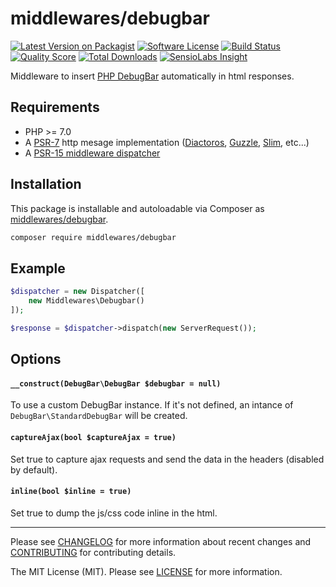 # middlewares/debugbar

[![Latest Version on Packagist][ico-version]][link-packagist]
[![Software License][ico-license]](LICENSE)
[![Build Status][ico-travis]][link-travis]
[![Quality Score][ico-scrutinizer]][link-scrutinizer]
[![Total Downloads][ico-downloads]][link-downloads]
[![SensioLabs Insight][ico-sensiolabs]][link-sensiolabs]

Middleware to insert [PHP DebugBar](http://phpdebugbar.com) automatically in html responses.

## Requirements

* PHP >= 7.0
* A [PSR-7](https://packagist.org/providers/psr/http-message-implementation) http mesage implementation ([Diactoros](https://github.com/zendframework/zend-diactoros), [Guzzle](https://github.com/guzzle/psr7), [Slim](https://github.com/slimphp/Slim), etc...)
* A [PSR-15 middleware dispatcher](https://github.com/middlewares/awesome-psr15-middlewares#dispatcher)

## Installation

This package is installable and autoloadable via Composer as [middlewares/debugbar](https://packagist.org/packages/middlewares/debugbar).

```sh
composer require middlewares/debugbar
```

## Example

```php
$dispatcher = new Dispatcher([
	new Middlewares\Debugbar()
]);

$response = $dispatcher->dispatch(new ServerRequest());
```

## Options

#### `__construct(DebugBar\DebugBar $debugbar = null)`

To use a custom DebugBar instance. If it's not defined, an intance of `DebugBar\StandardDebugBar` will be created.

#### `captureAjax(bool $captureAjax = true)`

Set true to capture ajax requests and send the data in the headers (disabled by default).

#### `inline(bool $inline = true)`

Set true to dump the js/css code inline in the html.

---

Please see [CHANGELOG](CHANGELOG.md) for more information about recent changes and [CONTRIBUTING](CONTRIBUTING.md) for contributing details.

The MIT License (MIT). Please see [LICENSE](LICENSE) for more information.

[ico-version]: https://img.shields.io/packagist/v/middlewares/debugbar.svg?style=flat-square
[ico-license]: https://img.shields.io/badge/license-MIT-brightgreen.svg?style=flat-square
[ico-travis]: https://img.shields.io/travis/middlewares/debugbar/master.svg?style=flat-square
[ico-scrutinizer]: https://img.shields.io/scrutinizer/g/middlewares/debugbar.svg?style=flat-square
[ico-downloads]: https://img.shields.io/packagist/dt/middlewares/debugbar.svg?style=flat-square
[ico-sensiolabs]: https://img.shields.io/sensiolabs/i/e84e852f-9ac2-4cd7-9c8b-15021497abca.svg?style=flat-square

[link-packagist]: https://packagist.org/packages/middlewares/debugbar
[link-travis]: https://travis-ci.org/middlewares/debugbar
[link-scrutinizer]: https://scrutinizer-ci.com/g/middlewares/debugbar
[link-downloads]: https://packagist.org/packages/middlewares/debugbar
[link-sensiolabs]: https://insight.sensiolabs.com/projects/e84e852f-9ac2-4cd7-9c8b-15021497abca
